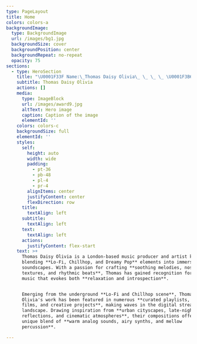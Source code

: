 ```yaml
---
type: PageLayout
title: Home
colors: colors-a
backgroundImage:
  type: BackgroundImage
  url: /images/bg1.jpg
  backgroundSize: cover
  backgroundPosition: center
  backgroundRepeat: no-repeat
  opacity: 75
sections:
  - type: HeroSection
    title: "\U0001F33F Name:\_Thomas Daisy Olivia\_ \_ \_ \_ \U0001F3B6 Genre:\_Lo-Fi, Chillhop, Dreamy Pop\_\U0001F4CD Based in: London, UK"
    subtitle: Thomas Daisy Olivia
    actions: []
    media:
      type: ImageBlock
      url: /images/award9.jpg
      altText: Hero image
      caption: Caption of the image
      elementId: ''
    colors: colors-c
    backgroundSize: full
    elementId: ''
    styles:
      self:
        height: auto
        width: wide
        padding:
          - pt-36
          - pb-48
          - pl-4
          - pr-4
        alignItems: center
        justifyContent: center
        flexDirection: row
      title:
        textAlign: left
      subtitle:
        textAlign: left
      text:
        textAlign: left
      actions:
        justifyContent: flex-start
    text: >+
      Thomas Daisy Olivia is a London-based music producer and artist known for
      blending **Lo-Fi, Chillhop, and Dreamy Pop** elements into immersive
      soundscapes. With a passion for crafting **soothing melodies, nostalgic
      textures, and rhythmic beats**, Thomas has gained recognition for creating
      music that evokes both **relaxation and introspection**.


      Emerging from the underground **Lo-Fi and Chillhop scene**, Thomas Daisy
      Olivia's work has been featured in numerous **curated playlists, indie
      films, and creative projects**, making waves in the digital streaming
      landscape. Drawing inspiration from **urban cityscapes, late-night
      reflections, and cinematic atmospheres**, their compositions offer a
      unique blend of **warm analog sounds, airy synths, and mellow
      percussion**.

---
```


